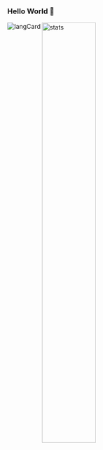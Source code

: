 ### Hello World 👋

<!--
**Just-inC16/Just-inC16** is a ✨ _special_ ✨ repository because its `README.md` (this file) appears on your GitHub profile.

Here are some ideas to get you started:

- 🔭 I’m currently working on ... Frontend[SAP UI5, JS, XML, CSS]
- 🌱 I’m currently learning ... AWS Services
- 👯 I’m looking to collaborate on ... Open source projects 
- 🤔 I’m looking for help with ... AWS
- 💬 Ask me about ... Life 
- 📫 How to reach me: ... justin.chan.3719@gmail.com
- 😄 Pronouns: ... He/him/his
- ⚡ Fun fact: ... I play Tetris. Can you beat me? (Click on me!)[https://ch.tetr.io/u/p1neapple81]
-->


<img align="left" alt="langCard" src="https://github-readme-stats.vercel.app/api/top-langs/?username=a1an-huang&hide=jupyter notebook&theme=ayu-mirage&langs_count=10&layout=compact"/>
<img align="center" alt="stats" src="https://github-readme-stats.vercel.app/api?username=Just-inC16&show_icons=true&theme=ayu-mirage" width="49.5%"/>

